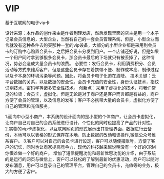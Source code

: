 # VIP
基于互联网的电子vip卡 


设计来源：本作品的创作来由是作者到理发店，然后发现里面的店主是用一个本子记录会员信息的，大型企业，当然有自己的一套会员管理系统，但是，小型企业而言就没有这种条件去购买那种一套的vip设备，大部分的小型企业都是采用到会员卡的订购中心购置会员卡，之后把会员卡分发到用户。一个店铺还好说，但是如果一个用户同时拿到够狠多会员卡，那会员卡最后的下场就只有被丢掉了，这种情况，势必会造成大量会员卡的浪费。
必要性：发行会员卡，利用消费积分、会员活动等方式来维系客户，但是这些会员卡存在着携带不便、制作成本高、制作过程以及卡本身的环境污染等问题。因此，将会员卡电子化迫在眉睫。
技术关键：云平台数据的关系，以及数据的安全性。会员卡充值的安全性，身份认证技术，指纹识别技术。密码学等诸多安全性技术。
创新点：采用了虚拟化的技术，将我们常见的垃圾：会员卡，虚拟化。但是无论是对于商户还是客户而言都是有益的，商户方便了会员的管理，以及信息的发布；客户不必携带大量的会员卡，虚拟化方便了自己的管理和充值服务。
     
     
     
1.面向中小型小商户，本系统的设计面向的是小型的个体商户，让会员卡虚拟化，让商户自己对自己的会员系统进行设计，个性化的同时也提高了产品的针对性。
2.实物的vip卡虚拟化，以互联网网页的形式展示出其管理界面，数据进行云备份，本地可以以表格的形式保存在本地，防止数据的改动和误操作,微信公众号维系客户。
3.客户可以对自己的会员卡进行设定，客户可以随便报账号，方便了客户的记忆，同时也让商家提高竞争力，现代的科技越来越说明没有一个好的CRM你很难做一个好的商户。
增加了短信提醒功能和最新优惠功能的介绍，由于系统的是运行的网页与微信上，客户可以轻松的了解到最新的优惠活动，商户可以随时发布消息，用户可以登录自己的管理平台，管理自己的会员卡，充值等的业务，极大的方便了客户。
